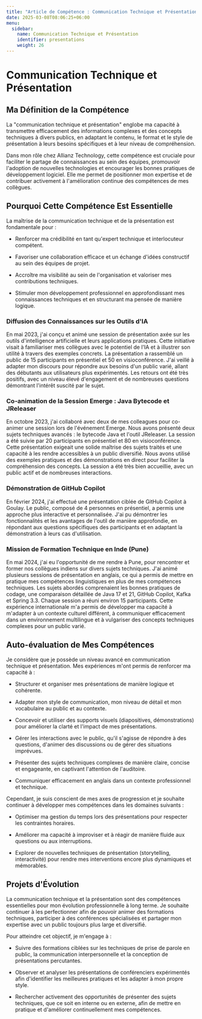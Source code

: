 ```yaml
---
title: "Article de Compétence : Communication Technique et Présentation"
date: 2025-03-08T08:06:25+06:00
menu:
  sidebar:
    name: Communication Technique et Présentation
    identifier: presentations
    weight: 26
---
```


#   Communication Technique et Présentation

##   Ma Définition de la Compétence

La "communication technique et présentation" englobe ma capacité à transmettre efficacement des informations complexes et des concepts techniques à divers publics, en adaptant le contenu, le format et le style de présentation à leurs besoins spécifiques et à leur niveau de compréhension.

Dans mon rôle chez Allianz Technology, cette compétence est cruciale pour faciliter le partage de connaissances au sein des équipes, promouvoir l'adoption de nouvelles technologies et encourager les bonnes pratiques de développement logiciel. Elle me permet de positionner mon expertise et de contribuer activement à l'amélioration continue des compétences de mes collègues.

##   Pourquoi Cette Compétence Est Essentielle

La maîtrise de la communication technique et de la présentation est fondamentale pour :

* Renforcer ma crédibilité en tant qu'expert technique et interlocuteur compétent.

* Favoriser une collaboration efficace et un échange d'idées constructif au sein des équipes de projet.

* Accroître ma visibilité au sein de l'organisation et valoriser mes contributions techniques.

* Stimuler mon développement professionnel en approfondissant mes connaissances techniques et en structurant ma pensée de manière logique.

###   Diffusion des Connaissances sur les Outils d'IA

En mai 2023, j'ai conçu et animé une session de présentation axée sur les outils d'intelligence artificielle et leurs applications pratiques. Cette initiative visait à familiariser mes collègues avec le potentiel de l'IA et à illustrer son utilité à travers des exemples concrets. La présentation a rassemblé un public de 15 participants en présentiel et 50 en visioconférence. J'ai veillé à adapter mon discours pour répondre aux besoins d'un public varié, allant des débutants aux utilisateurs plus expérimentés. Les retours ont été très positifs, avec un niveau élevé d'engagement et de nombreuses questions démontrant l'intérêt suscité par le sujet.

###   Co-animation de la Session Emerge : Java Bytecode et JReleaser

En octobre 2023, j'ai collaboré avec deux de mes colleagues pour co-animer une session lors de l'événement Emerge. Nous avons présenté deux sujets techniques avancés : le bytecode Java et l'outil JReleaser. La session a été suivie par 20 participants en présentiel et 80 en visioconférence. Cette présentation exigeait une solide maîtrise des sujets traités et une capacité à les rendre accessibles à un public diversifié. Nous avons utilisé des exemples pratiques et des démonstrations en direct pour faciliter la compréhension des concepts. La session a été très bien accueillie, avec un public actif et de nombreuses interactions.

###   Démonstration de GitHub Copilot

En février 2024, j'ai effectué une présentation ciblée de GitHub Copilot à Goulay. Le public, composé de 4 personnes en présentiel, a permis une approche plus interactive et personnalisée. J'ai pu démontrer les fonctionnalités et les avantages de l'outil de manière approfondie, en répondant aux questions spécifiques des participants et en adaptant la démonstration à leurs cas d'utilisation.

###   Mission de Formation Technique en Inde (Pune)

En mai 2024, j'ai eu l'opportunité de me rendre à Pune, pour rencontrer et former nos collègues indiens sur divers sujets techniques. J'ai animé plusieurs sessions de présentation en anglais, ce qui a permis de mettre en pratique mes compétences linguistiques en plus de mes compétences techniques. Les sujets abordés comprenaient les bonnes pratiques de codage, une comparaison détaillée de Java 17 et 21, GitHub Copilot, Kafka et Spring 3.3. Chaque session a réuni environ 15 participants. Cette expérience internationale m'a permis de développer ma capacité à m'adapter à un contexte culturel différent, à communiquer efficacement dans un environnement multilingue et à vulgariser des concepts techniques complexes pour un public varié.

##   Auto-évaluation de Mes Compétences

Je considère que je possède un niveau avancé en communication technique et présentation. Mes expériences m'ont permis de renforcer ma capacité à :

* Structurer et organiser mes présentations de manière logique et cohérente.

* Adapter mon style de communication, mon niveau de détail et mon vocabulaire au public et au contexte.

* Concevoir et utiliser des supports visuels (diapositives, démonstrations) pour améliorer la clarté et l'impact de mes présentations.

* Gérer les interactions avec le public, qu'il s'agisse de répondre à des questions, d'animer des discussions ou de gérer des situations imprévues.

* Présenter des sujets techniques complexes de manière claire, concise et engageante, en captivant l'attention de l'auditoire.

* Communiquer efficacement en anglais dans un contexte professionnel et technique.

Cependant, je suis conscient de mes axes de progression et je souhaite continuer à développer mes compétences dans les domaines suivants :

* Optimiser ma gestion du temps lors des présentations pour respecter les contraintes horaires.

* Améliorer ma capacité à improviser et à réagir de manière fluide aux questions ou aux interruptions.

* Explorer de nouvelles techniques de présentation (storytelling, interactivité) pour rendre mes interventions encore plus dynamiques et mémorables.

##   Projets d'Évolution

La communication technique et la présentation sont des compétences essentielles pour mon évolution professionnelle à long terme. Je souhaite continuer à les perfectionner afin de pouvoir animer des formations techniques, participer à des conférences spécialisées et partager mon expertise avec un public toujours plus large et diversifié.

Pour atteindre cet objectif, je m'engage à :

* Suivre des formations ciblées sur les techniques de prise de parole en public, la communication interpersonnelle et la conception de présentations percutantes.

* Observer et analyser les présentations de conférenciers expérimentés afin d'identifier les meilleures pratiques et les adapter à mon propre style.

* Rechercher activement des opportunités de présenter des sujets techniques, que ce soit en interne ou en externe, afin de mettre en pratique et d'améliorer continuellement mes compétences.